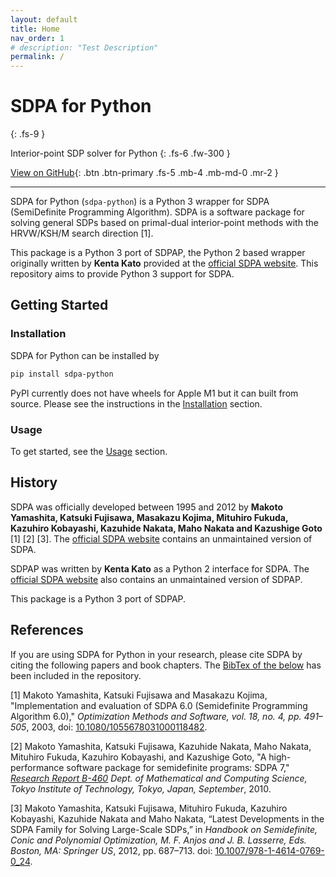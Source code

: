 ```yaml
---
layout: default
title: Home
nav_order: 1
# description: "Test Description"
permalink: /
---
```


# SDPA for Python
{: .fs-9 }

Interior-point SDP solver for Python
{: .fs-6 .fw-300 }

[View on GitHub](https://github.com/sdpa-python/sdpa-python){: .btn .btn-primary .fs-5 .mb-4 .mb-md-0 .mr-2 }
<!-- [View on GitHub](https://github.com/sdpa-python/sdpa-python){: .btn .fs-5 .mb-4 .mb-md-0 } -->

---

SDPA for Python (`sdpa-python`) is a Python 3 wrapper for SDPA (SemiDefinite Programming Algorithm). SDPA is a software package for solving general SDPs based on primal-dual interior-point methods with the HRVW/KSH/M search direction [1].

This package is a Python 3 port of SDPAP, the Python 2 based wrapper originally written by **Kenta Kato** provided at the [official SDPA website](http://sdpa.sourceforge.net/download.html). This repository aims to provide Python 3 support for SDPA.

## Getting Started

### Installation

SDPA for Python can be installed by

```bash
pip install sdpa-python
```

PyPI currently does not have wheels for Apple M1 but it can built from source. Please see the instructions in the [Installation](https://sdpa-python.github.io/docs/installation/) section.

### Usage

To get started, see the [Usage](https://sdpa-python.github.io/docs/usage/) section.

## History

SDPA was officially developed between 1995 and 2012 by **Makoto Yamashita, Katsuki Fujisawa, Masakazu Kojima, Mituhiro Fukuda, Kazuhiro Kobayashi, Kazuhide Nakata, Maho Nakata and Kazushige Goto** [1] [2] [3]. The [official SDPA website](http://sdpa.sourceforge.net/download.html) contains an unmaintained version of SDPA.

SDPAP was written by **Kenta Kato** as a Python 2 interface for SDPA. The [official SDPA website](http://sdpa.sourceforge.net/download.html) also contains an unmaintained version of SDPAP.

This package is a Python 3 port of SDPAP.

## References

If you are using SDPA for Python in your research, please cite SDPA by citing the following papers and book chapters. The [BibTex of the below](https://github.com/sdpa-python/sdpa-python/blob/main/CITATIONS.bib) has been included in the repository.

[1] Makoto Yamashita, Katsuki Fujisawa and Masakazu Kojima, "Implementation and evaluation of SDPA 6.0 (Semidefinite Programming Algorithm 6.0)," *Optimization Methods and Software, vol. 18, no. 4, pp. 491–505*, 2003, doi: [10.1080/1055678031000118482](https://doi.org/10.1080/1055678031000118482).

[2] Makoto Yamashita, Katsuki Fujisawa, Kazuhide Nakata, Maho Nakata, Mituhiro Fukuda, Kazuhiro Kobayashi, and Kazushige Goto, "A high-performance software package for semidefinite programs: SDPA 7," *[Research Report B-460](http://www.optimization-online.org/DB_HTML/2010/01/2531.html) Dept. of Mathematical and Computing Science, Tokyo Institute of Technology, Tokyo, Japan, September*, 2010.

[3] Makoto Yamashita, Katsuki Fujisawa, Mituhiro Fukuda, Kazuhiro Kobayashi, Kazuhide Nakata and Maho Nakata, “Latest Developments in the SDPA Family for Solving Large-Scale SDPs,” in *Handbook on Semidefinite, Conic and Polynomial Optimization, M. F. Anjos and J. B. Lasserre, Eds. Boston, MA: Springer US*, 2012, pp. 687–713. doi: [10.1007/978-1-4614-0769-0_24](https://doi.org/10.1007/978-1-4614-0769-0_24).
